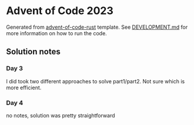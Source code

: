 # Advent of Code 2023
Generated from [advent-of-code-rust](<https://github.com/fspoettel/advent-of-code-rust>) template.
See [DEVELOPMENT.md](DEVELOPMENT.md) for more information on how to run the code.

## Solution notes 

### Day 3
I did took two different approaches to solve part1/part2. Not sure which is more efficient.

### Day 4
no notes, solution was pretty straightforward